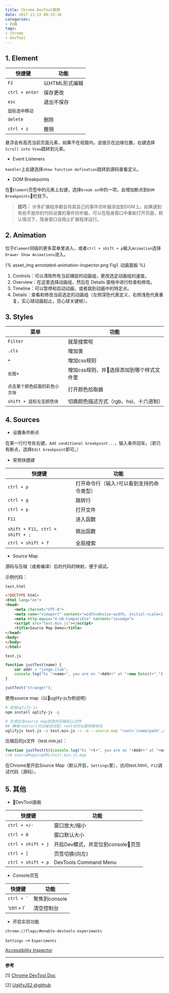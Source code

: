 ```yaml
---
title: Chrome DevTool使用
date: 2017-11-22 00:33:18
categories:
- 利器
tags:
- chrome
- devTool
---
```



## 1. Element

|  快捷键   |  功能  |
| -------- | ------ |
|`F2`|以HTML形式编辑|
|`ctrl + enter`|保存更改|
|`esc`|退出不保存|
|`鼠标选中移动`||
|`delete`|删除|
|`ctrl + z`|撤销|

悬浮会有高亮当前页面元素，如果不在视窗内，会提示在边缘位置，右键选择`Scroll into View`跳转到元素。

* Event Listeners

`handler`上右键选择`show function defination`跳转到源码查看定义。

* DOM Breakpoints

在`Element`页签中的元素上右键，选择`break on`中的一项，会增加断点到`DOM Breakpoints`栏目下。

<!-- more -->

>**技巧：** 许多扩展程序都会将其自己的事件侦听器添加到DOM上。如果遇到有些不是你的代码设置的事件侦听器，可以在隐身窗口中重新打开页面，默认情况下，隐身窗口会阻止扩展程序运行。

## 2. Animation

位于`Element`同级的更多菜单里进入，或者`ctrl + shift + p`输入`Animation`选择`Drawer Show Animations`进入。

{% asset_img annotated-animation-inspector.png Fig1. 动画面板 %}

1. Controls：可以清除所有当前捕捉的动画组，更改选定动画组的速度。
2. Overview：在这里选择动画组，然后在 Details 窗格中进行检查和修改。
3. Timeline：可以暂停和启动动画，或者跳到动画中的特定点。
4. Details：查看和修改当前选定的动画组（左侧深色代表定义，右侧浅色代表重复，实心球动画起止，空心球关键帧）。

## 3. Styles

|菜单|功能|
|----|----|
|`Filter`|就是搜索啦|
|`.cls`|增加类|
|`+`|增加css规则|
|`长按+`|增加css规则，并选择添加到哪个样式文件里|
|`点击某个颜色前面的彩色小方块`|打开颜色拾取器|
|`shift + 鼠标左击颜色块`|切换颜色描述方式（rgb、hsl、十六进制）|

## 4. Sources

* 设置条件断点

在某一行行号处右键，`Add conditional breakpoint...`，输入条件回车。（若已有断点，选择`Edit breakpoint`即可。）

* 常用快捷键

|  快捷键   |  功能  |
| -------- | ------ |
|`ctrl + p` |打开命令行（输入`?`可以看到支持的命令类型）|
|`ctrl + g` | 跳转行 |
|`ctrl + p` | 打开文件 |
|`F11`|进入函数|
|`shift + F11`、`ctrl + shift + ;`|跳出函数|
|`ctrl + shift + f`|全局搜索|

* Source Map

源码与压缩（或者编译）后的代码的映射，便于调试。

示例代码：

`test.html`
```html
<!DOCTYPE html>
<html lang="en">
<head>
    <meta charset="UTF-8">
    <meta name="viewport" content="width=device-width, initial-scale=1.0">
    <meta http-equiv="X-UA-Compatible" content="ie=edge">
    <script src="test.min.js"></script>
    <title>Source Map Demo</title>
</head>
<body>
</body>
</html>
```
`test.js`
```js
function justTest(name) {
    var addr = "jonge.club";
    console.log("hi "+name+", you are on "+Addr+" at "+new Date()+".");
}

justTest("stranger");

```

使用source map（以uglify-js为例说明）

```bash
# 安装uglify-js
npm install uglify-js -g

# 生成包含source map信息的压缩后js文件
## 确保root/url可以被访问到，root也可以是网络地址
uglifyjs test.js -o test.min.js -c -m --source-map "root='/some/path',url='test.min.js.map'" 
```
压缩后的js文件（test.min.js）：
```js
function justTest(t){console.log("hi "+t+", you are on "+Addr+" at "+new Date+".")}justTest("stranger");
//# sourceMappingURL=test.min.js.map
```

在Chrome里开启Source Map（默认开启，`Settings`里），访问test.html，`F12`调试代码（源码）。


## 5. 其他

* DevTool面板

|  快捷键   |  功能  |
| -------- | ------ |
|`ctrl + +/-` | 窗口放大/缩小 |
|`ctrl + 0` | 窗口默认大小 |
| `ctrl + shift + j` | 开启Dev模式，并定位到console页签 |
| `ctrl + [` | 页签切换(向左) |
|`ctrl + shift + p`|DevTools Command Menu|

* Console页签


|  快捷键   |  功能  |
| -------- | ------ |
|<code>ctrl + &#96;</code> | 聚焦到console |
|‘ctrl + l`|清空控制台|


* 开启实验功能

`chrome://flags/#enable-devtools-experiments`

`Settings` --> `Experiments`

[Accessibility Inspector](https://gist.github.com/marcysutton/0a42f815878c159517a55e6652e3b23a)

-----
**参考**

[1] [Chrome DevTool Doc](https://developers.google.com/web/tools/chrome-devtools/)

[2] [UglifyJS2 @github](https://github.com/mishoo/UglifyJS2)
